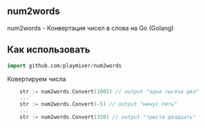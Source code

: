 ## num2words

num2words - Конвертация чисел в слова на Go (Golang)

## Как использовать 
```go
import github.com/playmixer/num2words
```
Ковертируем числа
```go
    str := num2words.Convert(1002) // output "одна тысяча два"
    ...
    str := num2words.Convert(-5) // output "минус пять"
    ...
    str := num2words.Convert(320) // output "триста двадцать"

```